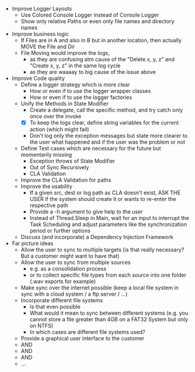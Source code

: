 -  Improve Logger Layouts
	- Use Colored Console Logger instead of Console Logger
	- Show only relative Paths or even only file names and directory names
- Improve business logic
	- If Files are in A and also in B but in another location, then actually MOVE the File and Dir
	- File Moving would improve the logs, 
		- as they are confusing atm cause of the "Delete x, y, z" and "Create x, y, z" in the same log cycle
		- as they are waaaay to big cause of the issue above
- Improve Code quality
	- Define a logger strategy which is more clear
		- How or even if to use the logger wrapper classes
		- How or even if to use the logger factories
	- Unify the Methods in State Modifier
		- Create a delegate, call the specific method, and try catch only once over the invoke
		- [x] To keep the logs clear, define string variables for the current action (which might fail) 
		- Don't log only the exception messages but state more clearer to the user what happened and if the user was the problem or not
	- Define Test cases which are necessary for the future but momentarily missing
		- Exception throws of State Modifier
		- Out of Sync Recursively
		- CLA Validation
	- Improve the CLA Validation for paths
	- Improve the usability
		- If a given src, dest or log path as CLA doesn't exist, ASK THE USER if the system should create it or wants to re-enter the respective path
		- Provide a -h argument to give help to the user
		- Instead of Thread.Sleep in Main, wait for an input to interrupt the Task Scheduling and adjust parameters like the synchronization period or further options
	- Discuss (and incorporate) a Dependency Injection Framework
- Far picture ideas
	- Allow the user to sync to multiple targets (is that really necessary? But a customer might want to have that)
	- Allow the user to sync from multiple sources 
		- e.g. as a consolidation process
		- or to collect specific file types from each source into one folder (.wav exports for example)
	- Make sync over the internet possible (keep a local file system in sync with a cloud system / a ftp server / ...)
	- Incorporate different file systems
		- Is that even possible
		- What would it mean to sync between different systems (e.g. you cannot store a file greater than 4GB on a FAT32 System but only on NTFS)
		- In which cases are different file systems used?
	- Provide a graphical user interface to the customer
	- AND
	- AND
	- AND 
	- ...